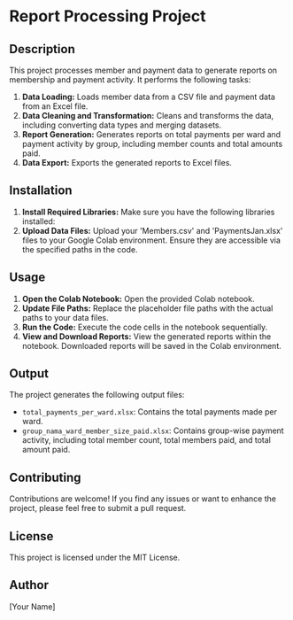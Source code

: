 # Report Processing Project

## Description

This project processes member and payment data to generate reports on membership and payment activity. It performs the following tasks:

1. **Data Loading:** Loads member data from a CSV file and payment data from an Excel file.
2. **Data Cleaning and Transformation:** Cleans and transforms the data, including converting data types and merging datasets.
3. **Report Generation:** Generates reports on total payments per ward and payment activity by group, including member counts and total amounts paid.
4. **Data Export:** Exports the generated reports to Excel files.

## Installation

1. **Install Required Libraries:** Make sure you have the following libraries installed:
2. **Upload Data Files:** Upload your 'Members.csv' and 'PaymentsJan.xlsx' files to your Google Colab environment. Ensure they are accessible via the specified paths in the code.

## Usage

1. **Open the Colab Notebook:** Open the provided Colab notebook.
2. **Update File Paths:** Replace the placeholder file paths with the actual paths to your data files.
3. **Run the Code:** Execute the code cells in the notebook sequentially.
4. **View and Download Reports:** View the generated reports within the notebook. Downloaded reports will be saved in the Colab environment.

## Output

The project generates the following output files:

- `total_payments_per_ward.xlsx`: Contains the total payments made per ward.
- `group_nama_ward_member_size_paid.xlsx`: Contains group-wise payment activity, including total member count, total members paid, and total amount paid.

## Contributing

Contributions are welcome! If you find any issues or want to enhance the project, please feel free to submit a pull request.

## License

This project is licensed under the MIT License.

## Author

[Your Name]

